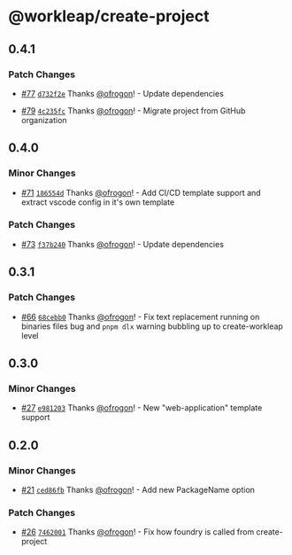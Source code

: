 # @workleap/create-project

## 0.4.1

### Patch Changes

- [#77](https://github.com/gsoft-inc/wl-foundry-cli/pull/77) [`d732f2e`](https://github.com/gsoft-inc/wl-foundry-cli/commit/d732f2edfb9cd7e7f48a439a9bd74b7c163e0d6a) Thanks [@ofrogon](https://github.com/ofrogon)! - Update dependencies

- [#79](https://github.com/gsoft-inc/wl-foundry-cli/pull/79) [`4c235fc`](https://github.com/gsoft-inc/wl-foundry-cli/commit/4c235fc870f0b8fd220572fa8e9e7329602e490b) Thanks [@ofrogon](https://github.com/ofrogon)! - Migrate project from GitHub organization

## 0.4.0

### Minor Changes

- [#71](https://github.com/gsoft-inc/wl-foundry-cli/pull/71) [`186554d`](https://github.com/gsoft-inc/wl-foundry-cli/commit/186554dfb6f8b091cd9cdc8bb43694cfe0e5f2c9) Thanks [@ofrogon](https://github.com/ofrogon)! - Add CI/CD template support and extract vscode config in it's own template

### Patch Changes

- [#73](https://github.com/gsoft-inc/wl-foundry-cli/pull/73) [`f37b240`](https://github.com/gsoft-inc/wl-foundry-cli/commit/f37b2401095fade66e54077fdea9277170060693) Thanks [@ofrogon](https://github.com/ofrogon)! - Update dependencies

## 0.3.1

### Patch Changes

- [#66](https://github.com/gsoft-inc/wl-foundry-cli/pull/66) [`68cebb0`](https://github.com/gsoft-inc/wl-foundry-cli/commit/68cebb0deee7a977a7b4c05c2953e60b44bbaf24) Thanks [@ofrogon](https://github.com/ofrogon)! - Fix text replacement running on binaries files bug and `pnpm dlx` warning bubbling up to create-workleap level

## 0.3.0

### Minor Changes

- [#27](https://github.com/gsoft-inc/wl-foundry-cli/pull/27) [`e981203`](https://github.com/gsoft-inc/wl-foundry-cli/commit/e9812035e3be3dddda6c47eecdc32927b84e3688) Thanks [@ofrogon](https://github.com/ofrogon)! - New "web-application" template support

## 0.2.0

### Minor Changes

- [#21](https://github.com/gsoft-inc/wl-foundry-cli/pull/21) [`ced86fb`](https://github.com/gsoft-inc/wl-foundry-cli/commit/ced86fbdd1c2b4057b7c03e63ea0f27bfcd58f97) Thanks [@ofrogon](https://github.com/ofrogon)! - Add new PackageName option

### Patch Changes

- [#26](https://github.com/gsoft-inc/wl-foundry-cli/pull/26) [`7462001`](https://github.com/gsoft-inc/wl-foundry-cli/commit/746200136c6850318abdc374cd9d75540f3ade2d) Thanks [@ofrogon](https://github.com/ofrogon)! - Fix how foundry is called from create-project
